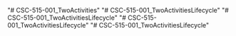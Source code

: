 "# CSC-515-001_TwoActivities" 
"# CSC-515-001_TwoActivitiesLifecycle" 
"# CSC-515-001_TwoActivitiesLifecycle" 
"# CSC-515-001_TwoActivitiesLifecycle" 
"# CSC-515-001_TwoActivitiesLifecycle" 
